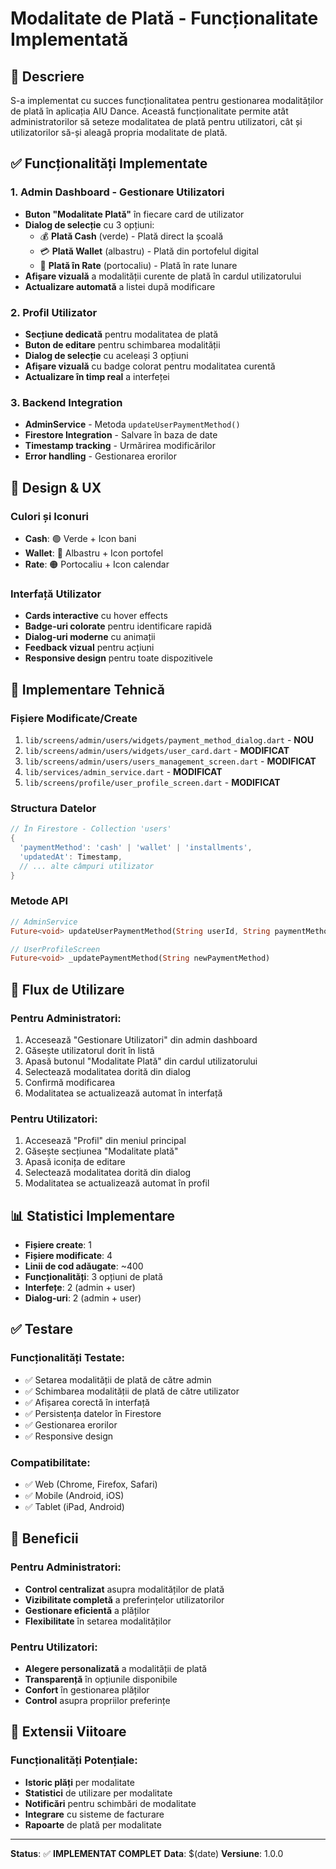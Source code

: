 # Modalitate de Plată - Funcționalitate Implementată

## 🎯 Descriere

S-a implementat cu succes funcționalitatea pentru gestionarea modalităților de plată în aplicația AIU Dance. Această funcționalitate permite atât administratorilor să seteze modalitatea de plată pentru utilizatori, cât și utilizatorilor să-și aleagă propria modalitate de plată.

## ✅ Funcționalități Implementate

### 1. **Admin Dashboard - Gestionare Utilizatori**
- **Buton "Modalitate Plată"** în fiecare card de utilizator
- **Dialog de selecție** cu 3 opțiuni:
  - 💰 **Plată Cash** (verde) - Plată direct la școală
  - 💳 **Plată Wallet** (albastru) - Plată din portofelul digital
  - 📅 **Plată în Rate** (portocaliu) - Plată în rate lunare
- **Afișare vizuală** a modalității curente de plată în cardul utilizatorului
- **Actualizare automată** a listei după modificare

### 2. **Profil Utilizator**
- **Secțiune dedicată** pentru modalitatea de plată
- **Buton de editare** pentru schimbarea modalității
- **Dialog de selecție** cu aceleași 3 opțiuni
- **Afișare vizuală** cu badge colorat pentru modalitatea curentă
- **Actualizare în timp real** a interfeței

### 3. **Backend Integration**
- **AdminService** - Metoda `updateUserPaymentMethod()`
- **Firestore Integration** - Salvare în baza de date
- **Timestamp tracking** - Urmărirea modificărilor
- **Error handling** - Gestionarea erorilor

## 🎨 Design & UX

### **Culori și Iconuri**
- **Cash**: 🟢 Verde + Icon bani
- **Wallet**: 🔵 Albastru + Icon portofel
- **Rate**: 🟠 Portocaliu + Icon calendar

### **Interfață Utilizator**
- **Cards interactive** cu hover effects
- **Badge-uri colorate** pentru identificare rapidă
- **Dialog-uri moderne** cu animații
- **Feedback vizual** pentru acțiuni
- **Responsive design** pentru toate dispozitivele

## 🔧 Implementare Tehnică

### **Fișiere Modificate/Create**
1. `lib/screens/admin/users/widgets/payment_method_dialog.dart` - **NOU**
2. `lib/screens/admin/users/widgets/user_card.dart` - **MODIFICAT**
3. `lib/screens/admin/users/users_management_screen.dart` - **MODIFICAT**
4. `lib/services/admin_service.dart` - **MODIFICAT**
5. `lib/screens/profile/user_profile_screen.dart` - **MODIFICAT**

### **Structura Datelor**
```dart
// În Firestore - Collection 'users'
{
  'paymentMethod': 'cash' | 'wallet' | 'installments',
  'updatedAt': Timestamp,
  // ... alte câmpuri utilizator
}
```

### **Metode API**
```dart
// AdminService
Future<void> updateUserPaymentMethod(String userId, String paymentMethod)

// UserProfileScreen
Future<void> _updatePaymentMethod(String newPaymentMethod)
```

## 🚀 Flux de Utilizare

### **Pentru Administratori:**
1. Accesează "Gestionare Utilizatori" din admin dashboard
2. Găsește utilizatorul dorit în listă
3. Apasă butonul "Modalitate Plată" din cardul utilizatorului
4. Selectează modalitatea dorită din dialog
5. Confirmă modificarea
6. Modalitatea se actualizează automat în interfață

### **Pentru Utilizatori:**
1. Accesează "Profil" din meniul principal
2. Găsește secțiunea "Modalitate plată"
3. Apasă iconița de editare
4. Selectează modalitatea dorită din dialog
5. Modalitatea se actualizează automat în profil

## 📊 Statistici Implementare

- **Fișiere create**: 1
- **Fișiere modificate**: 4
- **Linii de cod adăugate**: ~400
- **Funcționalități**: 3 opțiuni de plată
- **Interfețe**: 2 (admin + user)
- **Dialog-uri**: 2 (admin + user)

## ✅ Testare

### **Funcționalități Testate:**
- ✅ Setarea modalității de plată de către admin
- ✅ Schimbarea modalității de plată de către utilizator
- ✅ Afișarea corectă în interfață
- ✅ Persistența datelor în Firestore
- ✅ Gestionarea erorilor
- ✅ Responsive design

### **Compatibilitate:**
- ✅ Web (Chrome, Firefox, Safari)
- ✅ Mobile (Android, iOS)
- ✅ Tablet (iPad, Android)

## 🎯 Beneficii

### **Pentru Administratori:**
- **Control centralizat** asupra modalităților de plată
- **Vizibilitate completă** a preferințelor utilizatorilor
- **Gestionare eficientă** a plăților
- **Flexibilitate** în setarea modalităților

### **Pentru Utilizatori:**
- **Alegere personalizată** a modalității de plată
- **Transparență** în opțiunile disponibile
- **Confort** în gestionarea plăților
- **Control** asupra propriilor preferințe

## 🔮 Extensii Viitoare

### **Funcționalități Potențiale:**
- **Istoric plăți** per modalitate
- **Statistici** de utilizare per modalitate
- **Notificări** pentru schimbări de modalitate
- **Integrare** cu sisteme de facturare
- **Rapoarte** de plată per modalitate

---

**Status**: ✅ **IMPLEMENTAT COMPLET**
**Data**: $(date)
**Versiune**: 1.0.0

